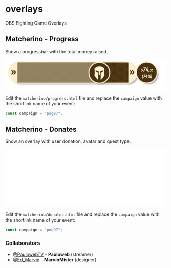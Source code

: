 # overlays

OBS Fighting Game Overlays

## Matcherino - Progress

Show a progressbar with the total money raised.

![](assets/matcherino-progressbar.png)

Edit the `matcherino/progress.html` file and replace the `campaign` value with the shortlink name of your event:

```ts
const campaign = "pog97";
```

## Matcherino - Donates

Show an overlay with user donation, avatar and quest type.

![](assets/matcherino-donates.gif)

Edit the `matcherino/donates.html` file and replace the `campaign` value with the shortlink name of your event:

```ts
const campaign = "pog97";
```

### Collaborators

- [@PaulowebTV](https://twitter.com/PaulowebTV) - **Pauloweb** (streamer)
- [@Ed_Marvin](https://twitter.com/Ed_Marvin) - **MarvinMister** (designer)
